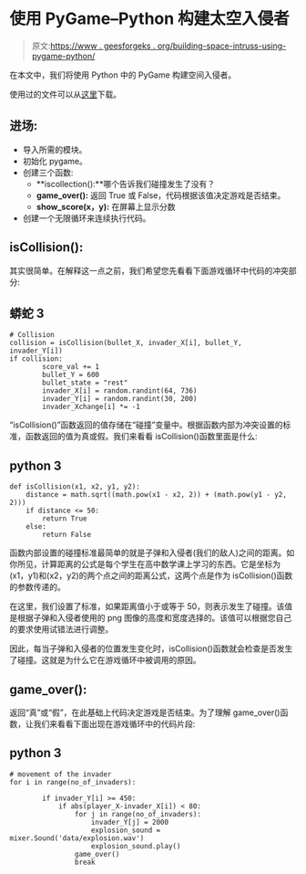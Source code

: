 # 使用 PyGame–Python 构建太空入侵者

> 原文:[https://www . geesforgeks . org/building-space-intruss-using-pygame-python/](https://www.geeksforgeeks.org/building-space-invaders-using-pygame-python/)

在本文中，我们将使用 Python 中的 PyGame 构建空间入侵者。

使用过的文件可以从[这里](https://drive.google.com/drive/folders/1LIhvAzDeeftnYVlQaVj3PMPkU-mLylmB?usp=sharing)下载。

## **进场:**

*   导入所需的模块。
*   初始化 pygame。
*   创建三个函数:
    *   **iscollection():**哪个告诉我们碰撞发生了没有？
    *   **game_over():** 返回 True 或 False，代码根据该值决定游戏是否结束。
    *   **show_score(x，y):** 在屏幕上显示分数
*   创建一个无限循环来连续执行代码。

## **isCollision():**

其实很简单。在解释这一点之前，我们希望您先看看下面游戏循环中代码的冲突部分:

## 蟒蛇 3

```
# Collision
collision = isCollision(bullet_X, invader_X[i], bullet_Y, invader_Y[i])
if collision:
        score_val += 1
        bullet_Y = 600
        bullet_state = "rest"
        invader_X[i] = random.randint(64, 736)
        invader_Y[i] = random.randint(30, 200)
        invader_Xchange[i] *= -1
```

“isCollision()”函数返回的值存储在“碰撞”变量中。根据函数内部为冲突设置的标准，函数返回的值为真或假。我们来看看 isCollision()函数里面是什么:

## python 3

```
def isCollision(x1, x2, y1, y2):
    distance = math.sqrt((math.pow(x1 - x2, 2)) + (math.pow(y1 - y2, 2)))
    if distance <= 50:
        return True
    else:
        return False
```

函数内部设置的碰撞标准最简单的就是子弹和入侵者(我们的敌人)之间的距离。如你所见，计算距离的公式是每个学生在高中数学课上学习的东西。它是坐标为(x1，y1)和(x2，y2)的两个点之间的距离公式，这两个点是作为 isCollision()函数的参数传递的。

在这里，我们设置了标准，如果距离值小于或等于 50，则表示发生了碰撞。该值是根据子弹和入侵者使用的 png 图像的高度和宽度选择的。该值可以根据您自己的要求使用试错法进行调整。

因此，每当子弹和入侵者的位置发生变化时，isCollision()函数就会检查是否发生了碰撞。这就是为什么它在游戏循环中被调用的原因。

## game_over():

返回“真”或“假”，在此基础上代码决定游戏是否结束。为了理解 game_over()函数，让我们来看看下面出现在游戏循环中的代码片段:

## python 3

```
# movement of the invader
for i in range(no_of_invaders):

        if invader_Y[i] >= 450:
            if abs(player_X-invader_X[i]) < 80:
                for j in range(no_of_invaders):
                    invader_Y[j] = 2000
                    explosion_sound = mixer.Sound('data/explosion.wav')
                    explosion_sound.play()
                game_over()
                break
```